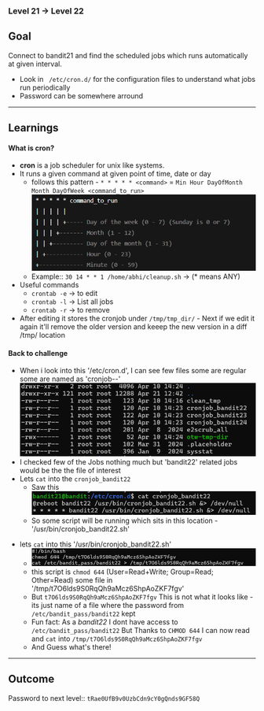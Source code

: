 ### Level 21 -> Level 22


**Goal**<br>
---
Connect to bandit21 and find the scheduled jobs which runs automatically at given interval.
- Look in ` /etc/cron.d/` for the configuration files to understand what jobs run periodically
- Password can be somewhere arround

---
**Learnings**<br>
---

#### What is cron?
- **cron** is a job scheduler for unix like systems. 
- It runs a given command at given point of time, date or day
    * follows this pattern - `* * * * * <command>` = `Min Hour DayOfMonth Month DayOfWeek <command_to_run>`
    ![alt text](image.png)
    * Example:: `30 14 * * 1 /home/abhi/cleanup.sh` -> (* means ANY)
- Useful commands
    * `crontab -e`  -> to edit
    * `crontab -l`  -> List all jobs
    * `crontab -r`  -> to remove
- After editing it stores the cronjob under `/tmp/tmp_dir/` - Next if we edit it again it'll remove the older version and keeep the new version in a diff /tmp/ location

#### Back to challenge
- When i look into this '/etc/cron.d', I can see few files some are regular some are named as 'cronjob--'
![alt text](image-1.png)
- I checked few of the Jobs nothing much but 'bandit22' related jobs would be the the file of interest
- Lets `cat` into the `cronjob_bandit22`
    + Saw this<br>
    ![alt text](image-2.png)
    + So some script will be running which sits in this location - '/usr/bin/cronjob_bandit22.sh'
+ lets `cat` into this '/usr/bin/cronjob_bandit22.sh'
    + ![alt text](image-3.png)
    + this script is `chmod 644` (User=Read+Write; Group=Read; Other=Read) some file in '/tmp/t7O6lds9S0RqQh9aMcz6ShpAoZKF7fgv'
    + But `t7O6lds9S0RqQh9aMcz6ShpAoZKF7fgv` This is not what it looks like - its just name of a file where the password from `/etc/bandit_pass/bandit22` kept
    + Fun fact: As a _bandit22_ I dont have access to `/etc/bandit_pass/bandit22` But Thanks to `CHMOD 644` I can now read and `cat` into `/tmp/t7O6lds9S0RqQh9aMcz6ShpAoZKF7fgv`
    + And Guess what's there!
---
**Outcome**<br>
---
Password to next level:: `tRae0UfB9v0UzbCdn9cY0gQnds9GF58Q`